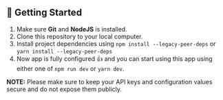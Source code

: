 
## :toolbox: Getting Started

1. Make sure **Git** and **NodeJS** is installed.
2. Clone this repository to your local computer.
3. Install project dependencies using `npm install --legacy-peer-deps` or `yarn install --legacy-peer-deps`
4. Now app is fully configured 👍 and you can start using this app using either one of `npm run dev` or `yarn dev`.

**NOTE:** Please make sure to keep your API keys and configuration values secure and do not expose them publicly.
